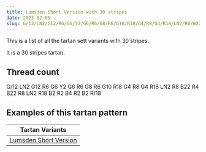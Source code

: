 ```yaml
---
title: Lumsden Short Version with 30 stripes
date: 2023-02-05
slug: G/12/LN2/G12/R6/G6/Y2/G6/R6/G8/R6/G10/R18/G4/R8/G4/R18/LN2/R8/B22/R4/B22/R8/LN2/R18/B2/R2/B4/R2/B2/R/18
---
```

This is a list of all the tartan sett variants with 30 stripes.

It is a 30 stripes tartan.


## Thread count
G/12 LN2 G12 R6 G6 Y2 G6 R6 G8 R6 G10 R18 G4 R8 G4 R18 LN2 R8 B22 R4 B22 R8 LN2 R18 B2 R2 B4 R2 B2 R/18

## Examples of this tartan pattern

| Tartan Variants |
|---------------|
| [Lumsden Short Version](/variants/g/12/ln2/g12/r6/g6/y2/g6/r6/g8/r6/g10/r18/g4/r8/g4/r18/ln2/r8/b22/r4/b22/r8/ln2/r18/b2/r2/b4/r2/b2/r/18-b304080-g008000-lne0e0e0-rc00000-yf0c000)||
